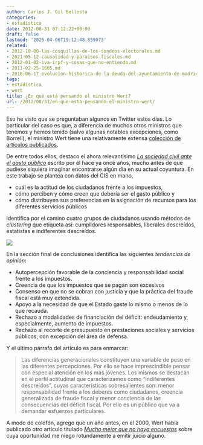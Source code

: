 ```yaml
---
author: Carlos J. Gil Bellosta
categories:
- estadística
date: 2012-08-31 07:12:22+00:00
draft: false
lastmod: '2025-04-06T19:12:48.859073'
related:
- 2012-10-08-las-cosquillas-de-los-sondeos-electorales.md
- 2021-05-12-causalidad-y-paraisos-fiscales.md
- 2012-01-02-iva-irpf-y-cosas-que-no-entiendo.md
- 2011-02-25-1605.md
- 2016-06-17-evolucion-historica-de-la-deuda-del-ayuntamiento-de-madrid.md
tags:
- estadística
- wert
title: ¿En qué está pensando el ministro Wert?
url: /2012/08/31/en-que-esta-pensando-el-ministro-wert/
---
```


Eso he visto que se preguntaban algunos en Twitter estos días. Lo particular del caso es que, a diferencia de muchos otros ministros que tenemos y hemos tenido (salvo algunas notables excepciones, como Borrell), el ministro Wert tiene una relativamente extensa [colección de artículos publicados](http://dialnet.unirioja.es/servlet/autor?codigo=860534).

De entre todos ellos, destaco el ahora relevantísimo [_La sociedad civil ante el gasto público_](http://dialnet.unirioja.es/servlet/fichero_articulo?codigo=867496&orden=89508 ) escrito por él hace ya once años, mucho antes de que pudiese siquiera imaginar encontrarse algún día en su actual coyuntura. En este trabajo se plantea con datos del CIS en mano,

* cuál es la actitud de los ciudadanos frente a los impuestos,
* cómo perciben y cómo creen que debería ser el gasto público y
* cómo distribuyen sus preferencias en la asignación de recursos para los diferentes servicios públicos

Identifica por el camino cuatro grupos de ciudadanos usando métodos de _clústering_ que etiqueta así: cumplidores responsables, liberales descreídos, estatistas e indiferentes descreídos.

[![](/wp-uploads/2012/08/wert_impuestos.png#center)
](/wp-uploads/2012/08/wert_impuestos.png#center)

En la sección final de conclusiones identifica las siguientes _tendencias de opinión_:

* Autopercepción favorable de la conciencia y responsabilidad social frente a los impuestos.
* Creencia de que los impuestos que se pagan son excesivos
* Consenso en que no se cobran con justicia y que la práctica del fraude fiscal está muy extendida.
* Apoyo a la necesidad de que el Estado gaste lo mismo o menos de lo que recauda.
* Rechazo a modalidades de financiación del déficit: endeudamiento y, especialmente, aumento de impuestos.
* Rechazo al recorte de presupuesto en prestaciones sociales y servicios públicos, con excepción del área de defensa.


Y el último párrafo del artículo es para enmarcar:

>Las diferencias generacionales constituyen una variable de peso en las diferentes percepciones. Por ello se hace imprescindible pensar con especial atención en los más jóvenes. Los mismos se destacan en el perfil actitudinal que caracterizamos como “indiferentes descreídos”, cuyas características sobresalientes son: menor responsabilidad frente a los deberes como ciudadanos, creencia generalizada de fraude fiscal y menor conciencia de las consecuencias del déficit fiscal. Por ello es un público que va a demandar esfuerzos particulares.

A modo de colofón, agrego que un año antes, en el 2000, Wert había publicado otro artículo titulado [_Mucho mejor que no haya encuestas_](http://dialnet.unirioja.es/servlet/articulo?codigo=2420608) sobre cuya oportunidad me niego rotundamente a emitir juicio alguno.